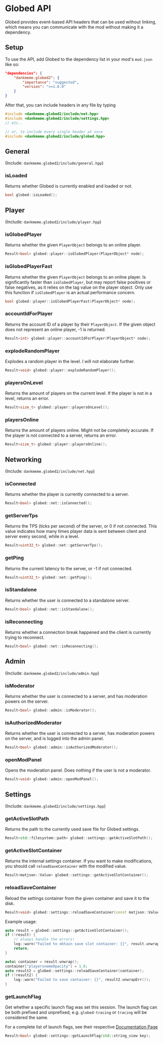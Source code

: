 # Globed API

Globed provides event-based API headers that can be used without linking, which means you can communicate with the mod without making it a dependency.

## Setup

To use the API, add Globed to the dependency list in your mod's `mod.json` like so:

```json
"dependencies": {
    "dankmeme.globed2": {
        "importance": "suggested",
        "version": ">=1.8.0"
    }
}
```

After that, you can include headers in any file by typing

```cpp
#include <dankmeme.globed2/include/net.hpp>
#include <dankmeme.globed2/include/settings.hpp>
// etc..

// or, to include every single header at once
#include <dankmeme.globed2/include/globed.hpp>
```

## General

(Include: `dankmeme.globed2/include/general.hpp`)

### isLoaded

Returns whether Globed is currently enabled and loaded or not.

```cpp
bool globed::isLoaded();
```

## Player

(Include: `dankmeme.globed2/include/player.hpp`)

### isGlobedPlayer

Returns whether the given `PlayerObject` belongs to an online player.

```cpp
Result<bool> globed::player::isGlobedPlayer(PlayerObject* node);
```

### isGlobedPlayerFast

Returns whether the given `PlayerObject` belongs to an online player. Is significantly faster than `isGlobedPlayer`, but may report false positives or false negatives, as it relies on the tag value on the player object. Only use this function if `isGlobedPlayer` is an actual performance concern.

```cpp
bool globed::player::isGlobedPlayerFast(PlayerObject* node);
```

### accountIdForPlayer

Returns the account ID of a player by their `PlayerObject`. If the given object does not represent an online player, -1 is returned.

```cpp
Result<int> globed::player::accountIdForPlayer(PlayerObject* node);
```

### explodeRandomPlayer

Explodes a random player in the level. I will not elaborate further.

```cpp
Result<void> globed::player::explodeRandomPlayer();
```

### playersOnLevel

Returns the amount of players on the current level. If the player is not in a level, returns an error.

```cpp
Result<size_t> globed::player::playersOnLevel();
```

### playersOnline

Returns the amount of players online. Might not be completely accurate. If the player is not connected to a server, returns an error.

```cpp
Result<size_t> globed::player::playersOnline();
```

## Networking

(Include: `dankmeme.globed2/include/net.hpp`)

### isConnected

Returns whether the player is currently connected to a server.

```cpp
Result<bool> globed::net::isConnected();
```

### getServerTps

Returns the TPS (ticks per second) of the server, or 0 if not connected. This value indicates how many times player data is sent between client and server every second, while in a level.

```cpp
Result<uint32_t> globed::net::getServerTps();
```

### getPing

Returns the current latency to the server, or -1 if not connected.

```cpp
Result<uint32_t> globed::net::getPing();
```

### isStandalone

Returns whether the user is connected to a standalone server.

```cpp
Result<bool> globed::net::isStandalone();
```

### isReconnecting

Returns whether a connection break happened and the client is currently trying to reconnect.

```cpp
Result<bool> globed::net::isReconnecting();
```

## Admin

(Include: `dankmeme.globed2/include/admin.hpp`)

### isModerator

Returns whether the user is connected to a server, and has moderation powers on the server.

```cpp
Result<bool> globed::admin::isModerator();
```

### isAuthorizedModerator

Returns whether the user is connected to a server, has moderation powers on the server, and is logged into the admin panel.

```cpp
Result<bool> globed::admin::isAuthorizedModerator();
```

### openModPanel

Opens the moderation panel. Does nothing if the user is not a moderator.

```cpp
Result<void> globed::admin::openModPanel();
```

## Settings

(Include: `dankmeme.globed2/include/settings.hpp`)

### getActiveSlotPath

Returns the path to the currently used save file for Globed settings.

```cpp
Result<std::filesystem::path> globed::settings::getActiveSlotPath();
```

### getActiveSlotContainer

Returns the internal settings container. If you want to make modifications, you should call `reloadSaveContainer` with the modified value.

```cpp
Result<matjson::Value> globed::settings::getActiveSlotContainer();
```

### reloadSaveContainer

Reload the settings container from the given container and save it to the disk.

```cpp
Result<void> globed::settings::reloadSaveContainer(const matjson::Value& container);
```

Example usage:

```cpp
auto result = globed::settings::getActiveSlotContainer();
if (!result) {
    // always handle the errors!
    log::warn("Failed to obtain save slot container: {}", result.unwrapErr());
    return;
}

auto& container = result.unwrap();
container["playersnameOpacity"] = 1.0;
auto result2 = globed::settings::reloadSaveContainer(container);
if (!result2) {
    log::warn("Failed to save container: {}", result2.unwrapErr());
}
```

### getLaunchFlag

Get whether a specific launch flag was set this session. The launch flag can be both prefixed and unprefixed, e.g. `globed-tracing` or `tracing` will be considered the same.

For a complete list of launch flags, see their respective [Documentation Page](./launch-args.md)

```cpp
Result<bool> globed::settings::getLaunchFlag(std::string_view key);
```
